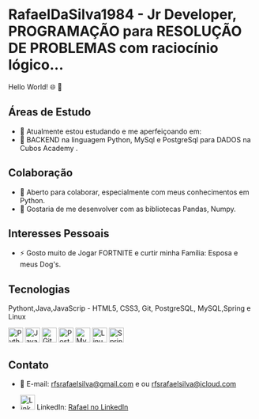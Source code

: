 # RafaelDaSilva1984 - Jr Developer, PROGRAMAÇÃO para RESOLUÇÃO DE PROBLEMAS com raciocínio lógico...

Hello World! 🌐 👋 

## Áreas de Estudo
- 🔭 Atualmente estou estudando e me aperfeiçoando em: 
- 🌱 BACKEND na linguagem Python, MySql e PostgreSql para DADOS na Cubos Academy .


## Colaboração
- 👯 Aberto para colaborar, especialmente com meus conhecimentos em Python.
- 🤔 Gostaria de me desenvolver com as bibliotecas Pandas, Numpy.

## Interesses Pessoais
- ⚡ Gosto muito de Jogar FORTNITE e curtir minha Família: Esposa e meus Dog's.

## Tecnologias
Pythont,Java,JavaScrip - HTML5, CSS3, Git, PostgreSQL, MySQL,Spring e Linux
<p align="left">
  <img src="https://cdn.jsdelivr.net/npm/devicon@2.10.0/icons/python/python-original.svg" alt="Python" width="30" height="30"/>
  <img src="https://cdn.jsdelivr.net/npm/devicon@2.10.0/icons/java/java-original.svg" alt="Java" width="30" height="30"/>
  <img src="https://cdn.jsdelivr.net/npm/devicon@2.10.0/icons/git/git-original.svg" alt="Git" width="30" height="30">
  <img src="https://cdn.jsdelivr.net/npm/devicon@2.10.0/icons/postgresql/postgresql-original.svg" alt="PostgreSQL" width="30" height="30">
  <img src="https://cdn.jsdelivr.net/npm/devicon@2.10.0/icons/mysql/mysql-original.svg" alt="MySQL" width="30" height="30">
  <img src="https://cdn.jsdelivr.net/npm/devicon@2.10.0/icons/linux/linux-original.svg" alt="Linux" width="30" height="30">
  <img src="https://cdn.jsdelivr.net/gh/devicons/devicon/icons/spring/spring-original.svg" alt="SpringBoot" width="30" height="30"/>


</p>

## Contato

- 📧 E-mail: rfsrafaelsilva@gmail.com e ou rfsrafaelsilva@icloud.com

- <img src="https://cdn1.iconfinder.com/data/icons/logotypes/32/circle-linkedin-512.png" alt="LinkedIn" width="30" height="30"/> LinkedIn: [Rafael no LinkedIn](https://www.linkedin.com/in/rafael-d-62a7a81a6/) <br>
  

  


          





          
          
